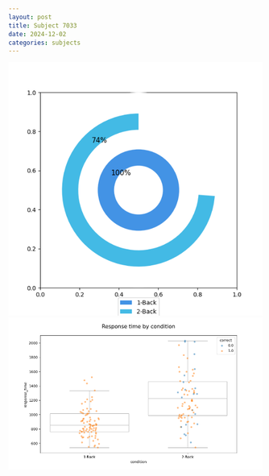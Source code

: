 ```yaml
---
layout: post
title: Subject 7033
date: 2024-12-02
categories: subjects
---
```


![](data/7033/run-19/7033_accuracy_by_condition.png)
![](data/7033/run-19/7033_response_time_by_condition.png)

